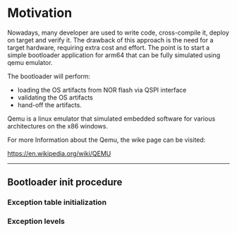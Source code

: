 # Motivation
Nowadays, many developer are used to write code, cross-compile it, deploy on target and verify it.
The drawback of this approach is the need for a target hardware, requiring extra cost and effort.
The point is to start a simple bootloader application for arm64 that can be fully simulated using qemu emulator.

The bootloader will perform:
- loading the OS artifacts from NOR flash via QSPI interface
- validating the OS artifacts
- hand-off the artifacts.

Qemu is a linux emulator that simulated embedded software for various architectures on the x86 windows.

For more Information about the Qemu, the wike page can be visited:

https://en.wikipedia.org/wiki/QEMU



---

## Bootloader init procedure

### Exception table initialization

### Exception levels






